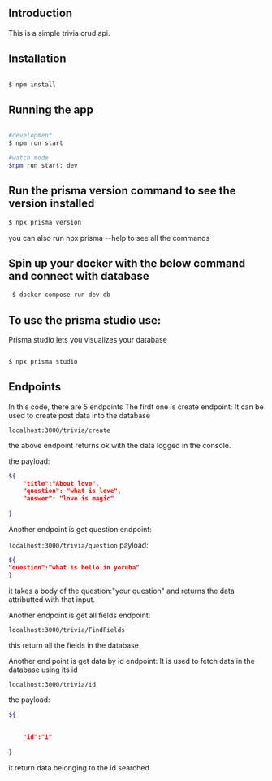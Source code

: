 ## Introduction
This is a simple trivia crud api.


## Installation
```bash

$ npm install

```

## Running the app

```bash

#development
$ npm run start

#watch mode
$npm run start: dev

```
## Run the prisma version command to see the version installed

```bash
$ npx prisma version

```
you can also run npx prisma --help to see all the commands

## Spin up your docker with the below command and connect with database

```bash
 $ docker compose run dev-db 

```
## To use the prisma studio use:
Prisma studio lets you visualizes your database

```bash

$ npx prisma studio

```

## Endpoints
In this code, there are 5 endpoints
The firdt one is create endpoint: It can be used to create post data into the database

```localhost:3000/trivia/create``` 

the above endpoint returns ok with the data logged in the console.

the payload: 
``` bash 
${
    "title":"About love",
    "question": "what is love",
    "answer": "love is magic"
    
}

```


Another endpoint is get question endpoint:

```localhost:3000/trivia/question```
payload: 
``` bash
${
"question":"what is hello in yoruba"
}
```


it takes a body of the question:"your question" and returns the data attributted with that input.

Another endpoint is get all fields endpoint:

```localhost:3000/trivia/FindFields```

this return all the fields in the database

Another end point is get data by id endpoint:
It is used to fetch data in the database using its id

```localhost:3000/trivia/id```

the payload:
```bash
${
    
    
    "id":"1"    
    
}
```

it return data belonging to the id searched


